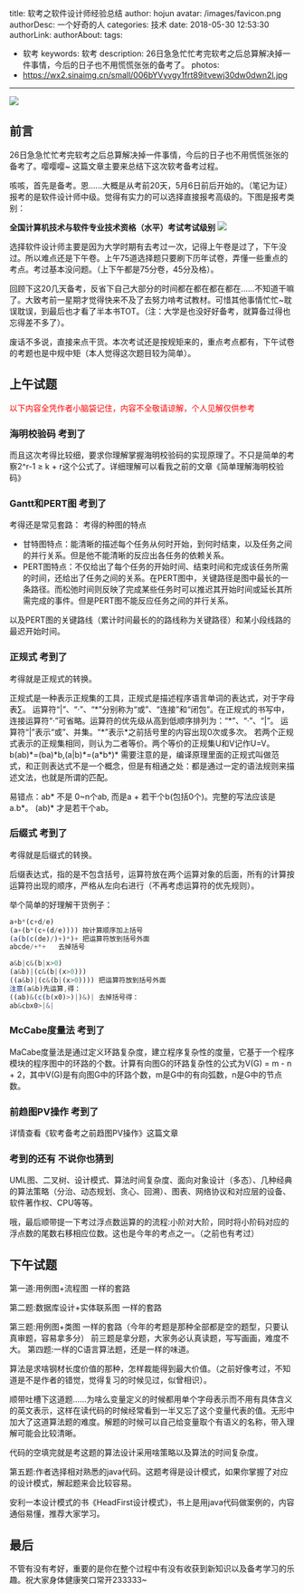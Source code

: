title: 软考之软件设计师经验总结
author: hojun
avatar: /images/favicon.png
authorDesc: 一个好奇的人
categories: 技术
date: 2018-05-30 12:53:30
authorLink:
authorAbout:
tags:
 - 软考
keywords: 软考
description: 26日急急忙忙考完软考之后总算解决掉一件事情，今后的日子也不用慌慌张张的备考了。
photos:
 - https://wx2.sinaimg.cn/small/006bYVyvgy1frt89itvewj30dw0dwn2l.jpg
---
![](https://wx2.sinaimg.cn/large/006bYVyvgy1frt89itvewj30dw0dwn2l.jpg)
## **前言**
26日急急忙忙考完软考之后总算解决掉一件事情，今后的日子也不用慌慌张张的备考了。嘤嘤嘤~
这篇文章主要来总结下这次软考备考过程。

咳咳，首先是备考。恩......大概是从考前20天，5月6日前后开始的。（笔记为证）报考的是软件设计师中级。觉得有实力的可以选择直接报考高级的。下图是报考类别：

**全国计算机技术与软件专业技术资格（水平）考试考试级别**
![](https://wx1.sinaimg.cn/large/006bYVyvgy1frt3uwjrnvj30fb0ajabs.jpg)

选择软件设计师主要是因为大学时期有去考过一次，记得上午卷是过了，下午没过。所以难点还是下午卷。上午75道选择题只要刷下历年试卷，弄懂一些重点的考点。考过基本没问题。（上下午都是75分卷，45分及格）。

回顾下这20几天备考，反省下自己大部分的时间都在都在都在都在......不知道干嘛了。大致考前一星期才觉得快来不及了去努力啃考试教材。可惜其他事情忙忙~耽误耽误，到最后也才看了半本书TOT。（注：大学是也没好好备考，就算备过得也忘得差不多了）。

废话不多说，直接来点干货。本次考试还是按规矩来的，重点考点都有，下午试卷的考题也是中规中矩（本人觉得这次题目较为简单）。

## **上午试题**

<font color="#f00">以下内容全凭作者小脑袋记住，内容不全敬请谅解，个人见解仅供参考</font>

### **海明校验码 考到了**
而且这次考得比较细，要求你理解掌握海明校验码的实现原理了。不只是简单的考察2^r-1 ≥ k + r这个公式了。详细理解可以看我之前的文章《简单理解海明校验码》

### **Gantt和PERT图 考到了**

考得还是常见套路：
考得的种图的特点

 - 甘特图特点：能清晰的描述每个任务从何时开始，到何时结束，以及任务之间的并行关系。但是他不能清晰的反应出各任务的依赖关系。
 - PERT图特点：不仅给出了每个任务的开始时间、结束时间和完成该任务所需的时间，还给出了任务之间的关系。在PERT图中，关键路径是图中最长的一条路径。而松弛时间则反映了完成某些任务时可以推迟其开始时间或延长其所需完成的事件。但是PERT图不能反应任务之间的并行关系。

以及PERT图的关键路线（累计时间最长的的路线称为关键路径）和某小段线路的最迟开始时间。

### **正规式 考到了**

考得就是正规式的转换。

正规式是一种表示正规集的工具，正规式是描述程序语言单词的表达式，对于字母表∑。
运算符“|”、“·”、“\*”分别称为“或”、“连接”和“闭包”。在正规式的书写中，连接运算符“·”可省略。运算符的优先级从高到低顺序排列为：“\*”、“·”、“|”。
运算符“|”表示“或”、并集。“\*”表示\*之前括号里的内容出现0次或多次。
若两个正规式表示的正规集相同，则认为二者等价。两个等价的正规集U和V记作U=V。
b(ab)\*=(ba)\*b,(a|b)\*=(a\*b\*)\*
需要注意的是，编译原理里面的正规式叫做范式，和正则表达式不是一个概念，但是有相通之处：都是通过一定的语法规则来描述文法，也就是所谓的匹配。

易错点：ab\* 不是 0~n个ab, 而是a + 若干个b(包括0个)。完整的写法应该是 a.b\*。 (ab)\* 才是若干个ab。

### **后缀式 考到了**

考得就是后缀式的转换。

后缀表达式，指的是不包含括号，运算符放在两个运算对象的后面，所有的计算按运算符出现的顺序，严格从左向右进行（不再考虑运算符的优先规则）。

举个简单的好理解干货例子：
```js
a+b*(c+d/e)
(a+(b*(c+(d/e)))) 按计算顺序加上括号
(a(b(c(de)/)+)*)+ 把运算符放到括号外面
abcde/+*+   去掉括号

a&b|c&(b|x>0)
(a&b)|(c&(b|(x>0)))
((a&b)|(c&(b|(x>0)))) 把运算符放到括号外面
注意(a&b)先运算,得：
((ab)&(c(b(x0)>)|)&)| 去掉括号得：
ab&cbx0>|&|
```

### **McCabe度量法 考到了**

MaCabe度量法是通过定义环路复杂度，建立程序复杂性的度量，它基于一个程序模块的程序图中的环路的个数。计算有向图G的环路复杂性的公式为V(G) = m - n + 2，其中V(G)是有向图G中的环路个数，m是G中的有向弧数，n是G中的节点数。

### **前趋图PV操作 考到了**

详情查看《软考备考之前趋图PV操作》这篇文章

### **考到的还有 不说你也猜到**

UML图、二叉树、设计模式、算法时间复杂度、面向对象设计（多态）、几种经典的算法策略（分治、动态规划、贪心、回溯）、图表、网络协议和对应层的设备、软件著作权、CPU等等。

哦，最后顺带提一下考过浮点数运算的的流程:小阶对大阶，同时将小阶码对应的浮点数的尾数右移相应位数。这也是今年的考点之一。（之前也有考过）

## **下午试题**

第一道:用例图+流程图 一样的套路

第二题:数据库设计+实体联系图 一样的套路

第三题:用例图+类图 一样的套路（今年的考题是那种全部都是空的题型，只要认真审题，容易拿多分）
前三题是拿分题，大家务必认真读题，写写画画，难度不大。
第四题:一样的C语言算法题，还是一样的味道。

算法是求啥钢材长度价值的那种，怎样裁能得到最大价值。（之前好像考过，不知道是不是作者的错觉，觉得复习的时候见过，似曾相识）。

顺带吐槽下这道题......为啥么变量定义的时候都用单个字母表示而不用有具体含义的英文表示，这样在读代码的时候经常看到一半又忘了这个变量代表的值。无形中加大了这道算法题的难度。解题的时候可以自己给变量取个有语义的名称，带入理解可能会比较清晰。

代码的空填完就是考这题的算法设计采用啥策略以及算法的时间复杂度。

第五题:作者选择相对熟悉的java代码。这题考得是设计模式，如果你掌握了对应的设计模式，解起题来会比较容易。

安利一本设计模式的书《HeadFirst设计模式》，书上是用java代码做案例的，内容通俗易懂，推荐大家学习。

## **最后**
不管有没有考好，重要的是你在整个过程中有没有收获到新知识以及备考学习的乐趣。祝大家身体健康笑口常开233333~